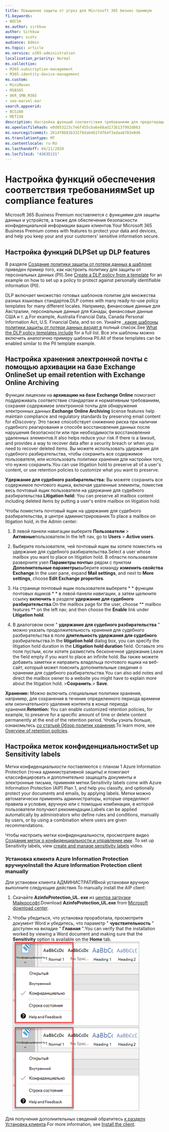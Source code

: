```yaml
---
title: Повышение защиты от угроз для Microsoft 365 бизнес премиум
f1.keywords:
- NOCSH
ms.author: sirkkuw
author: Sirkkuw
manager: scotv
audience: Admin
ms.topic: article
ms.service: o365-administration
localization_priority: Normal
ms.collection:
- M365-subscription-management
- M365-identity-device-management
ms.custom:
- MiniMaven
- MSB365
- OKR_SMB_M365
- seo-marvel-mar
search.appverid:
- BCS160
- MET150
description: Настройка функций соответствия требованиям для предотвращения потери данных и обеспечения безопасности конфиденциальной информации ваших клиентов.
ms.openlocfilehash: e0d853223c7e6f455cba6e68ad173b137992d863
ms.sourcegitcommit: 2614f8b81b332f8dab461f4f64f3adaa6703e0d6
ms.translationtype: MT
ms.contentlocale: ru-RU
ms.lasthandoff: 04/21/2020
ms.locfileid: "43635131"
---
```

# <a name="set-up-compliance-features"></a><span data-ttu-id="3fa88-103">Настройка функций обеспечения соответствия требованиям</span><span class="sxs-lookup"><span data-stu-id="3fa88-103">Set up compliance features</span></span>

<span data-ttu-id="3fa88-104">Microsoft 365 Business Premium поставляется с функциями для защиты данных и устройств, а также для обеспечения безопасности конфиденциальной информации ваших клиентов.</span><span class="sxs-lookup"><span data-stu-id="3fa88-104">Your Microsoft 365 Business Premium comes with features to protect your data and devices, and help you keep your and your customers' sensitive information secure.</span></span>

## <a name="set-up-dlp-features"></a><span data-ttu-id="3fa88-105">Настройка функций DLP</span><span class="sxs-lookup"><span data-stu-id="3fa88-105">Set up DLP features</span></span>

<span data-ttu-id="3fa88-106">В разделе [Создание политики защиты от потери данных в шаблоне](https://support.office.com/article/59414438-99f5-488b-975c-5023f2254369) приведен пример того, как настроить политику для защиты от персональных данных (PII).</span><span class="sxs-lookup"><span data-stu-id="3fa88-106">See [Create a DLP policy from a template](https://support.office.com/article/59414438-99f5-488b-975c-5023f2254369) for an example on how to set up a policy to protect against personally identifiable information (PII).</span></span> 
  
<span data-ttu-id="3fa88-107">DLP включает множество готовых шаблонов политик для множества разных языковых стандартов.</span><span class="sxs-lookup"><span data-stu-id="3fa88-107">DLP comes with many ready-to-use policy templates for many different locales.</span></span> <span data-ttu-id="3fa88-108">Например, финансовые данные для Австралии, персональные данные для Канады, финансовые данные США и т. д.</span><span class="sxs-lookup"><span data-stu-id="3fa88-108">For example, Australia Financial Data, Canada Personal Information Act, U.S. Financial Data, and so on.</span></span> <span data-ttu-id="3fa88-109">Узнайте [, какие шаблоны политики защиты от потери данных входят в](https://support.office.com/article/c2e588d3-8f4f-4937-a286-8c399f28953a) полный список.</span><span class="sxs-lookup"><span data-stu-id="3fa88-109">See [What the DLP policy templates include](https://support.office.com/article/c2e588d3-8f4f-4937-a286-8c399f28953a) for a full list.</span></span> <span data-ttu-id="3fa88-110">Все эти шаблоны можно включить аналогично примеру шаблона PII.</span><span class="sxs-lookup"><span data-stu-id="3fa88-110">All of these templates can be enabled similar to the PII template example.</span></span> 
  
## <a name="set-up-email-retention-with-exchange-online-archiving"></a><span data-ttu-id="3fa88-111">Настройка хранения электронной почты с помощью архивации на базе Exchange Online</span><span class="sxs-lookup"><span data-stu-id="3fa88-111">Set up email retention with Exchange Online Archiving</span></span>

 <span data-ttu-id="3fa88-112">Функции лицензии на **архивацию на базе Exchange Online** помогают поддерживать соответствие стандартам и нормативным требованиям, сохраняя содержимое электронной почты для обнаружения электронных данных.</span><span class="sxs-lookup"><span data-stu-id="3fa88-112">**Exchange Online Archiving** license features help maintain compliance and regulatory standards by preserving email content for eDiscovery.</span></span> <span data-ttu-id="3fa88-113">Это также способствует снижению риска при наличии судебного реагирования и способе восстановления данных после нарушения безопасности или при необходимости восстановления удаленных элементов.</span><span class="sxs-lookup"><span data-stu-id="3fa88-113">It also helps reduce your risk if there is a lawsuit, and provides a way to recover data after a security breach or when you need to recover deleted items.</span></span> <span data-ttu-id="3fa88-114">Вы можете использовать удержание для судебного разбирательства, чтобы сохранить все содержимое пользователя, или использовать политики хранения для настройки того, что нужно сохранить.</span><span class="sxs-lookup"><span data-stu-id="3fa88-114">You can use litigation hold to preserve all of a user's content, or use retention policies to customize what you want to preserve.</span></span>
  
<span data-ttu-id="3fa88-115">**Удержание для судебного разбирательства:** Вы можете сохранить все содержимое почтового ящика, включая удаленные элементы, поместив весь почтовый ящик пользователя на удержание для судебного разбирательства.</span><span class="sxs-lookup"><span data-stu-id="3fa88-115">**Litigation hold:** You can preserve all mailbox content including deleted items by putting a user's entire mailbox on litigation hold.</span></span> 
    
<span data-ttu-id="3fa88-116">Чтобы поместить почтовый ящик на удержание для судебного разбирательства, в центре администрирования:</span><span class="sxs-lookup"><span data-stu-id="3fa88-116">To place a mailbox on litigation hold, in the Admin center:</span></span>
    
1. <span data-ttu-id="3fa88-117">В левой панели навигации выберите **Пользователи** \> **Активные**пользователи.</span><span class="sxs-lookup"><span data-stu-id="3fa88-117">In the left nav, go to **Users** \> **Active users**.</span></span>
    
2. <span data-ttu-id="3fa88-118">Выберите пользователя, чей почтовый ящик вы хотите поместить на удержание для судебного разбирательства.</span><span class="sxs-lookup"><span data-stu-id="3fa88-118">Select a user whose mailbox you want to place on litigation hold.</span></span> <span data-ttu-id="3fa88-119">В области пользователя разверните узел **Параметры почты**и рядом с пунктом **Дополнительные параметры**выберите команду **изменить свойства Exchange**.</span><span class="sxs-lookup"><span data-stu-id="3fa88-119">In the user pane, expand **Mail settings**, and next to **More settings**, choose **Edit Exchange properties**.</span></span>
    
3. <span data-ttu-id="3fa88-120">На странице почтовый ящик пользователя выберите \* \* функции почтовых ящиков \* \* в левой панели навигации, а затем щелкните ссылку **включить** в разделе **удержание для судебного разбирательства**.</span><span class="sxs-lookup"><span data-stu-id="3fa88-120">On the mailbox page for the user, choose \*\* mailbox features \*\* on the left nav, and then choose the **Enable** link under **Litigation hold**.</span></span>
    
4. <span data-ttu-id="3fa88-121">В диалоговом окне " **удержание для судебного разбирательства** " можно указать продолжительность хранения для судебного разбирательства в поле **длительность удержания для судебного** разбирательства.</span><span class="sxs-lookup"><span data-stu-id="3fa88-121">In the **litigation hold** dialog box, you can specify the litigation hold duration in the **Litigation hold duration** field.</span></span> <span data-ttu-id="3fa88-122">Оставьте это поле пустым, если хотите разместить бесконечное удержание.</span><span class="sxs-lookup"><span data-stu-id="3fa88-122">Leave the field empty if you want to place an infinite hold.</span></span> <span data-ttu-id="3fa88-123">Вы также можете добавить заметки и направить владельца почтового ящика на веб-сайт, который может пояснить дополнительные сведения о хранении для судебного разбирательства.</span><span class="sxs-lookup"><span data-stu-id="3fa88-123">You can also add notes and direct the mailbox owner to a website you might have to explain more about the litigation hold.</span></span> <span data-ttu-id="3fa88-124">\>**Сохранить**.</span><span class="sxs-lookup"><span data-stu-id="3fa88-124">\> **Save**.</span></span>
    
<span data-ttu-id="3fa88-125">**Хранение:** Можно включить специальные политики хранения, например, для сохранения в течение определенного периода времени или окончательного удаления контента в конце периода хранения.</span><span class="sxs-lookup"><span data-stu-id="3fa88-125">**Retention:** You can enable customized retention policies, for example, to preserve for a specific amount of time or delete content permanently at the end of the retention period.</span></span> <span data-ttu-id="3fa88-126">Чтобы узнать больше, ознакомьтесь [со статьей Обзор политик хранения](https://support.office.com/article/5e377752-700d-4870-9b6d-12bfc12d2423).</span><span class="sxs-lookup"><span data-stu-id="3fa88-126">To learn more, see [Overview of retention policies](https://support.office.com/article/5e377752-700d-4870-9b6d-12bfc12d2423).</span></span>

## <a name="set-up-sensitivity-labels"></a><span data-ttu-id="3fa88-127">Настройка меток конфиденциальности</span><span class="sxs-lookup"><span data-stu-id="3fa88-127">Set up Sensitivity labels</span></span>

<span data-ttu-id="3fa88-128">Метки конфиденциальности поставляются с планом 1 Azure Information Protection (точка административной защиты) и помогают классифицировать и дополнительно защищать документы и электронные письма, применяя метки.</span><span class="sxs-lookup"><span data-stu-id="3fa88-128">Sensitivity labels come with Azure Information Protection (AIP) Plan 1, and help you classify, and optionally protect your documents and emails, by applying labels.</span></span> <span data-ttu-id="3fa88-129">Метки можно автоматически применять администраторы, которые определяют правила и условия, вручную или с помощью комбинации, в которой пользователи получают рекомендации.</span><span class="sxs-lookup"><span data-stu-id="3fa88-129">Labels can be applied automatically by administrators who define rules and conditions, manually by users, or by using a combination where users are given recommendations.</span></span>

<span data-ttu-id="3fa88-130">Чтобы настроить метки конфиденциальности, просмотрите видео [Создание меток о конфиденциальности и управление ими](https://support.office.com/article/2fb96b54-7dd2-4f0c-ac8d-170790d4b8b9) .</span><span class="sxs-lookup"><span data-stu-id="3fa88-130">To set up Sensitivity labels, view [create and manage sensitivity labels](https://support.office.com/article/2fb96b54-7dd2-4f0c-ac8d-170790d4b8b9) video.</span></span>



### <a name="install-the-azure-information-protection-client-manually"></a><span data-ttu-id="3fa88-131">Установка клиента Azure Information Protection вручную</span><span class="sxs-lookup"><span data-stu-id="3fa88-131">Install the Azure Information Protection client manually</span></span>

<span data-ttu-id="3fa88-132">Для установки клиента АДМИНИСТРАТИВной установки вручную выполните следующие действия.</span><span class="sxs-lookup"><span data-stu-id="3fa88-132">To manually install the AIP client:</span></span>

1. <span data-ttu-id="3fa88-133">Скачайте **AzinfoProtection_UL. exe** из [центра загрузки Майкрософт](https://www.microsoft.com/download/details.aspx?id=53018).</span><span class="sxs-lookup"><span data-stu-id="3fa88-133">Download **AzinfoProtection_UL.exe** from [Microsoft download center](https://www.microsoft.com/download/details.aspx?id=53018).</span></span>
 
2. <span data-ttu-id="3fa88-134">Чтобы убедиться, что установка проработала, просмотрите документ Word и убедитесь, что параметр " **чувствительность** " доступен на вкладке " **Главная** ".</span><span class="sxs-lookup"><span data-stu-id="3fa88-134">You can verify that the installation worked by viewing a Word document and making sure that the **Sensitivity** option is available on the **Home** tab.</span></span>
<br/><span data-ttu-id="3fa88-135">![Раскрывающийся список вкладок защита в документе Word.](../media/word-sensitivity.png)</span><span class="sxs-lookup"><span data-stu-id="3fa88-135">![Protection tab drop-down in a Word document.](../media/word-sensitivity.png)</span></span>

<span data-ttu-id="3fa88-136">Для получения дополнительных сведений обратитесь [к разделу Установка клиента](https://docs.microsoft.com/azure/information-protection/infoprotect-tutorial-step3).</span><span class="sxs-lookup"><span data-stu-id="3fa88-136">For more information, see [Install the client](https://docs.microsoft.com/azure/information-protection/infoprotect-tutorial-step3).</span></span>
